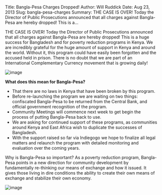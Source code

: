 Title: Bangla-Pesa Charges Dropped!
Author: Will Ruddick
Date: Aug 23, 2013
Slug: bangla-pesa-charges
Summary: THE CASE IS OVER! Today the Director of Public Prosecutions announced that all charges against Bangla-Pesa are hereby dropped! This is a...

THE CASE IS OVER! Today the Director of Public Prosecutions
announced
that all charges against Bangla-Pesa are hereby dropped! This is a huge
success for Bangladesh and for poverty reduction programs in Kenya. We
are incredibly grateful for the huge amount of support in Kenya and
around the world. Without it, this program could have easily been
forgotten and the accused held in prison. There is no doubt that we are
part of an International Complementary Currency movement that is growing
daily!

![image](images/blog/bangla-pesa-charges1.webp)

**What does this mean for Bangla-Pesa?**

- That there are no laws in Kenya that have been broken by this
  program.
- Before re-launching the program we are waiting on two things:
  confiscated Bangla-Pesa to be returned from the Central Bank, and
  official government recognition of the program.
- Community Meetings will commence next week to get begin the process
  of putting Bangla-Pesa back to use.
- We are asking for continued support of these programs, as
  communities around Kenya and East Africa wish to duplicate the
  successes of Bangladesh.
- With the support raised so far via Indiegogo we hope to finalize all
  legal matters and relaunch the program with detailed monitoring and
  evaluation over the coming years.

Why is Bangla-Pesa so important? As a poverty reduction program,
Bangla-Pesa points in a new direction for community development by
fundamentally re-thinking our means of exchange and how it issued. It
gives those living in dire conditions the ability to create their own
means of exchange and stabilize their own economy.

![image](images/blog/bangla-pesa-charges64.webp)
